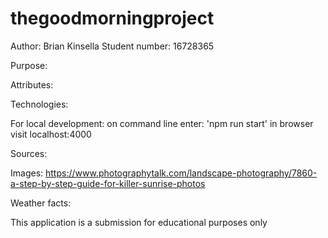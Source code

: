 # thegoodmorningproject
Author: Brian Kinsella
Student number: 16728365

Purpose:

Attributes:

Technologies:

For local development:
on command line enter: 'npm run start'
in browser visit localhost:4000

Sources:

Images:
https://www.photographytalk.com/landscape-photography/7860-a-step-by-step-guide-for-killer-sunrise-photos   

Weather facts:

This application is a submission for educational purposes only

